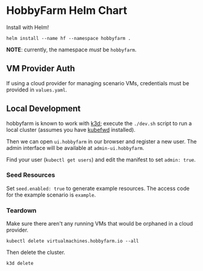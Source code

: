 # HobbyFarm Helm Chart

Install with Helm!

    helm install --name hf --namespace hobbyfarm .

**NOTE**: currently, the namespace _must_ be `hobbyfarm`.

## VM Provider Auth

If using a cloud provider for managing scenario VMs, credentials must be provided in `values.yaml`.


## Local Development

hobbyfarm is known to work with [k3d](https://github.com/rancher/k3d);
execute the `./dev.sh` script to run a local cluster (assumes you have [kubefwd](https://kubefwd.com) installed).

Then we can open `ui.hobbyfarm` in our browser and register a new user.
The admin interface will be available at `admin-ui.hobbyfarm`.

Find your user (`kubectl get users`) and edit the manifest to set `admin: true`.


### Seed Resources

Set `seed.enabled: true` to generate example resources.
The access code for the example scenario is `example`.


### Teardown

Make sure there aren't any running VMs that would be orphaned in a cloud provider.

    kubectl delete virtualmachines.hobbyfarm.io --all

Then delete the cluster.

    k3d delete
